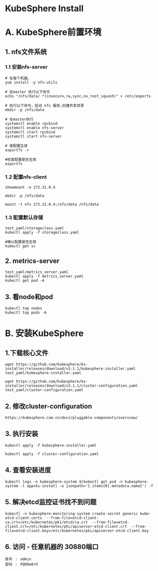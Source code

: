 # KubeSphere Install
# A. KubeSphere前置环境

## 1. nfs文件系统
### 1.1 安装nfs-server
```
# 在每个机器。
yum install -y nfs-utils

# 在master 执行以下命令 
echo "/nfs/data/ *(insecure,rw,sync,no_root_squash)" > /etc/exports

# 执行以下命令，启动 nfs 服务;创建共享目录
mkdir -p /nfs/data

# 在master执行
systemctl enable rpcbind
systemctl enable nfs-server
systemctl start rpcbind
systemctl start nfs-server

# 使配置生效
exportfs -r

#检查配置是否生效
exportfs
```

### 1.2 配置nfs-client
```
showmount -e 172.31.0.4

mkdir -p /nfs/data

mount -t nfs 172.31.0.4:/nfs/data /nfs/data
```

### 1.3 配置默认存储
```
test_yaml/storageclass.yaml
kubectl apply -f storageclass.yaml

#确认配置是否生效
kubectl get sc
```

## 2. metrics-server
```
test_yaml/metrics_server.yaml
kubectl apply -f metrics_server.yaml
kubectl get pod -A
```

## 3. 看node和pod
```
kubectl top nodes
kubectl top pods -A
```

# B. 安装KubeSphere
## 1.下载核心文件
```
wget https://github.com/kubesphere/ks-installer/releases/download/v3.1.1/kubesphere-installer.yaml
test_yaml/kubesphere-installer.yaml

wget https://github.com/kubesphere/ks-installer/releases/download/v3.1.1/cluster-configuration.yaml
test_yaml/cluster-configuration.yaml

```

## 2. 修改cluster-configuration
```
https://kubesphere.com.cn/docs/pluggable-components/overview/
```

## 3. 执行安装
```
kubectl apply -f kubesphere-installer.yaml

kubectl apply -f cluster-configuration.yaml
```

## 4. 查看安装进度
```
kubectl logs -n kubesphere-system $(kubectl get pod -n kubesphere-system -l app=ks-install -o jsonpath='{.items[0].metadata.name}') -f

```

## 5. 解决etcd监控证书找不到问题
```
kubectl -n kubesphere-monitoring-system create secret generic kube-etcd-client-certs  --from-file=etcd-client-ca.crt=/etc/kubernetes/pki/etcd/ca.crt  --from-file=etcd-client.crt=/etc/kubernetes/pki/apiserver-etcd-client.crt  --from-file=etcd-client.key=/etc/kubernetes/pki/apiserver-etcd-client.key
```

## 6. 访问 - 任意机器的 30880端口
```
账号 ： admin
密码 ： P@88w0rd
```
